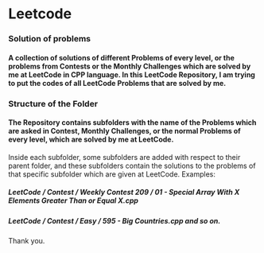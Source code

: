 # Leetcode
### Solution of problems
#### A collection of solutions of different Problems of every level, or the problems from Contests or the Monthly Challenges which are solved by me at LeetCode in CPP language. In this LeetCode Repository, I am trying to put the codes of all LeetCode Problems that are solved by me.

### Structure of the Folder
#### The Repository contains subfolders with the name of the Problems which are asked in Contest, Monthly Challenges, or the normal Problems of every level, which are solved by me at LeetCode.
Inside each subfolder, some subfolders are added with respect to their parent folder, and these subfolders contain the solutions to the problems of that specific subfolder which are given at LeetCode.
Examples:

##### LeetCode / Contest / Weekly Contest 209 / 01 - Special Array With X Elements Greater Than or Equal X.cpp
##### LeetCode / Contest / Easy / 595 - Big Countries.cpp and so on.
Thank you.
